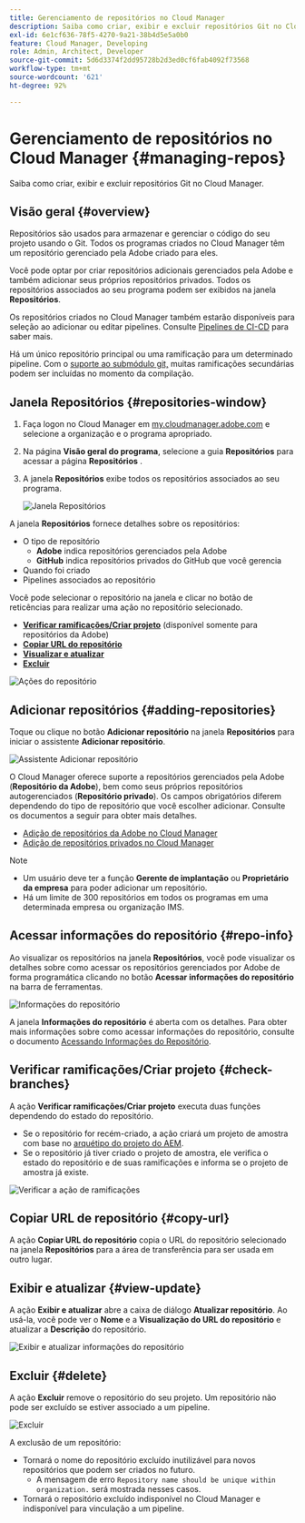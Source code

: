 ```yaml
---
title: Gerenciamento de repositórios no Cloud Manager
description: Saiba como criar, exibir e excluir repositórios Git no Cloud Manager.
exl-id: 6e1cf636-78f5-4270-9a21-38b4d5e5a0b0
feature: Cloud Manager, Developing
role: Admin, Architect, Developer
source-git-commit: 5d6d3374f2dd95728b2d3ed0cf6fab4092f73568
workflow-type: tm+mt
source-wordcount: '621'
ht-degree: 92%

---
```



# Gerenciamento de repositórios no Cloud Manager {#managing-repos}

Saiba como criar, exibir e excluir repositórios Git no Cloud Manager.

## Visão geral {#overview}

Repositórios são usados para armazenar e gerenciar o código do seu projeto usando o Git. Todos os programas criados no Cloud Manager têm um repositório gerenciado pela Adobe criado para eles.

Você pode optar por criar repositórios adicionais gerenciados pela Adobe e também adicionar seus próprios repositórios privados. Todos os repositórios associados ao seu programa podem ser exibidos na janela **Repositórios**.

Os repositórios criados no Cloud Manager também estarão disponíveis para seleção ao adicionar ou editar pipelines. Consulte [Pipelines de CI-CD](/help/implementing/cloud-manager/configuring-pipelines/introduction-ci-cd-pipelines.md) para saber mais.

Há um único repositório principal ou uma ramificação para um determinado pipeline. Com o [suporte ao submódulo git,](git-submodules.md) muitas ramificações secundárias podem ser incluídas no momento da compilação.

## Janela Repositórios {#repositories-window}

1. Faça logon no Cloud Manager em [my.cloudmanager.adobe.com](https://my.cloudmanager.adobe.com/) e selecione a organização e o programa apropriado.

1. Na página **Visão geral do programa**, selecione a guia **Repositórios** para acessar a página **Repositórios** .

1. A janela **Repositórios** exibe todos os repositórios associados ao seu programa.

   ![Janela Repositórios](assets/repositories.png)

A janela **Repositórios** fornece detalhes sobre os repositórios:

* O tipo de repositório
   * **Adobe** indica repositórios gerenciados pela Adobe
   * **GitHub** indica repositórios privados do GitHub que você gerencia
* Quando foi criado
* Pipelines associados ao repositório

Você pode selecionar o repositório na janela e clicar no botão de reticências para realizar uma ação no repositório selecionado.

* **[Verificar ramificações/Criar projeto](#check-branches)** (disponível somente para repositórios da Adobe)
* **[Copiar URL do repositório](#copy-url)**
* **[Visualizar e atualizar](#view-update)**
* **[Excluir](#delete)**

![Ações do repositório](assets/repository-actions.png)

## Adicionar repositórios {#adding-repositories}

Toque ou clique no botão **Adicionar repositório** na janela **Repositórios** para iniciar o assistente **Adicionar repositório**.

![Assistente Adicionar repositório](assets/add-repository-wizard.png)

O Cloud Manager oferece suporte a repositórios gerenciados pela Adobe (**Repositório da Adobe**), bem como seus próprios repositórios autogerenciados (**Repositório privado**). Os campos obrigatórios diferem dependendo do tipo de repositório que você escolher adicionar. Consulte os documentos a seguir para obter mais detalhes.

* [Adição de repositórios da Adobe no Cloud Manager](adobe-repositories.md)
* [Adição de repositórios privados no Cloud Manager](private-repositories.md)

>[!NOTE]
>
>* Um usuário deve ter a função **Gerente de implantação** ou **Proprietário da empresa** para poder adicionar um repositório.
>* Há um limite de 300 repositórios em todos os programas em uma determinada empresa ou organização IMS.

## Acessar informações do repositório {#repo-info}

Ao visualizar os repositórios na janela **Repositórios**, você pode visualizar os detalhes sobre como acessar os repositórios gerenciados por Adobe de forma programática clicando no botão **Acessar informações do repositório** na barra de ferramentas.

![Informações do repositório](assets/repo-info.png)

A janela **Informações do repositório** é aberta com os detalhes. Para obter mais informações sobre como acessar informações do repositório, consulte o documento [Acessando Informações do Repositório](accessing-repos.md).

## Verificar ramificações/Criar projeto {#check-branches}

A ação **Verificar ramificações/Criar projeto** executa duas funções dependendo do estado do repositório.

* Se o repositório for recém-criado, a ação criará um projeto de amostra com base no [arquétipo do projeto do AEM](https://experienceleague.adobe.com/pt-br/docs/experience-manager-core-components/using/developing/archetype/overview).
* Se o repositório já tiver criado o projeto de amostra, ele verifica o estado do repositório e de suas ramificações e informa se o projeto de amostra já existe.

![Verificar a ação de ramificações](assets/check-branches.png)

## Copiar URL de repositório {#copy-url}

A ação **Copiar URL do repositório** copia o URL do repositório selecionado na janela **Repositórios** para a área de transferência para ser usada em outro lugar.

## Exibir e atualizar {#view-update}

A ação **Exibir e atualizar** abre a caixa de diálogo **Atualizar repositório**. Ao usá-la, você pode ver o **Nome** e a **Visualização do URL do repositório** e atualizar a **Descrição** do repositório.

![Exibir e atualizar informações do repositório](assets/view-update.png)

## Excluir {#delete}

A ação **Excluir** remove o repositório do seu projeto. Um repositório não pode ser excluído se estiver associado a um pipeline.

![Excluir](assets/delete.png)

A exclusão de um repositório:

* Tornará o nome do repositório excluído inutilizável para novos repositórios que podem ser criados no futuro.
   * A mensagem de erro `Repository name should be unique within organization.` será mostrada nesses casos.
* Tornará o repositório excluído indisponível no Cloud Manager e indisponível para vinculação a um pipeline.
